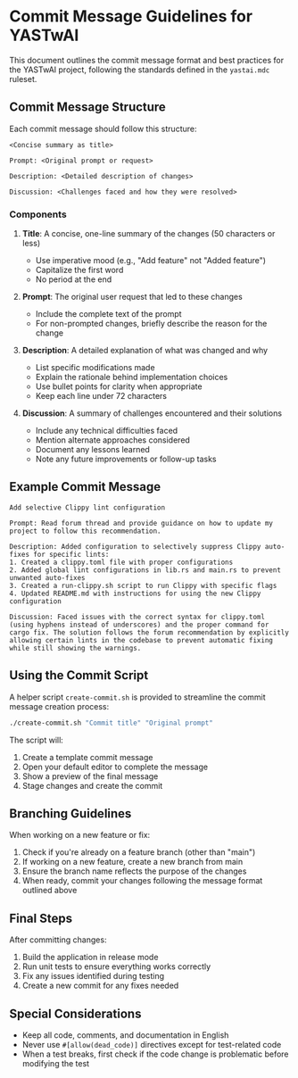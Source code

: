 # Commit Message Guidelines for YASTwAI

This document outlines the commit message format and best practices for the YASTwAI project, following the standards defined in the `yastai.mdc` ruleset.

## Commit Message Structure

Each commit message should follow this structure:

```
<Concise summary as title>

Prompt: <Original prompt or request>

Description: <Detailed description of changes>

Discussion: <Challenges faced and how they were resolved>
```

### Components

1. **Title**: A concise, one-line summary of the changes (50 characters or less)
   - Use imperative mood (e.g., "Add feature" not "Added feature")
   - Capitalize the first word
   - No period at the end

2. **Prompt**: The original user request that led to these changes
   - Include the complete text of the prompt
   - For non-prompted changes, briefly describe the reason for the change

3. **Description**: A detailed explanation of what was changed and why
   - List specific modifications made
   - Explain the rationale behind implementation choices
   - Use bullet points for clarity when appropriate
   - Keep each line under 72 characters

4. **Discussion**: A summary of challenges encountered and their solutions
   - Include any technical difficulties faced
   - Mention alternate approaches considered
   - Document any lessons learned
   - Note any future improvements or follow-up tasks

## Example Commit Message

```
Add selective Clippy lint configuration

Prompt: Read forum thread and provide guidance on how to update my project to follow this recommendation.

Description: Added configuration to selectively suppress Clippy auto-fixes for specific lints:
1. Created a clippy.toml file with proper configurations
2. Added global lint configurations in lib.rs and main.rs to prevent unwanted auto-fixes
3. Created a run-clippy.sh script to run Clippy with specific flags
4. Updated README.md with instructions for using the new Clippy configuration

Discussion: Faced issues with the correct syntax for clippy.toml (using hyphens instead of underscores) and the proper command for cargo fix. The solution follows the forum recommendation by explicitly allowing certain lints in the codebase to prevent automatic fixing while still showing the warnings.
```

## Using the Commit Script

A helper script `create-commit.sh` is provided to streamline the commit message creation process:

```bash
./create-commit.sh "Commit title" "Original prompt"
```

The script will:
1. Create a template commit message
2. Open your default editor to complete the message
3. Show a preview of the final message
4. Stage changes and create the commit

## Branching Guidelines

When working on a new feature or fix:

1. Check if you're already on a feature branch (other than "main")
2. If working on a new feature, create a new branch from main
3. Ensure the branch name reflects the purpose of the changes
4. When ready, commit your changes following the message format outlined above

## Final Steps

After committing changes:

1. Build the application in release mode
2. Run unit tests to ensure everything works correctly
3. Fix any issues identified during testing
4. Create a new commit for any fixes needed

## Special Considerations

- Keep all code, comments, and documentation in English
- Never use `#[allow(dead_code)]` directives except for test-related code
- When a test breaks, first check if the code change is problematic before modifying the test 